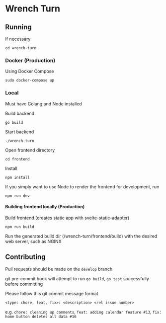 # Wrench Turn

## Running

If necessary

`cd wrench-turn`

### Docker (Production)

Using Docker Compose 

`sudo docker-compose up` 

### Local

Must have Golang and Node installed 

Build backend

`go build`

Start backend

`./wrench-turn`

Open frontend directory

`cd frontend`

Install

`npm install`

If you simply want to use Node to render the frontend for development, run

`npm run dev`

#### Building frontend locally (Production)

Build frontend (creates static app with svelte-static-adapter)

`npm run build`

Run the generated build dir (/wrench-turn/frontend/build) with the desired web server, such as NGINX

## Contributing

Pull requests should be made on the `develop` branch 

git pre-commit hook will attempt to run `go build`, `go test` successfully before committing 

Please follow this git commit message format

`<type: chore, feat, fix>: <description> <rel issue number>`

e.g. `chore: cleaning up comments`, `feat: adding calendar feature #13`, `fix: home button deletes all data #16`